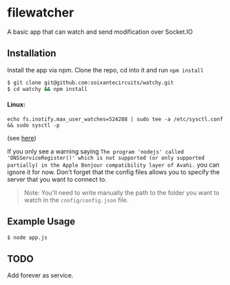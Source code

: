 # filewatcher

A basic app that can watch and send modification over Socket.IO



## Installation

Install the app via npm. Clone the repo, cd into it and run `npm install`

``` bash
$ git clone git@github.com:soixantecircuits/watchy.git
$ cd watchy && npm install
```

#### Linux:
```
echo fs.inotify.max_user_watches=524288 | sudo tee -a /etc/sysctl.conf && sudo sysctl -p
```
(see [here](http://stackoverflow.com/questions/16748737/grunt-watch-error-waiting-fatal-error-watch-enospc))

If you only see a warning saying `The program 'nodejs' called 'DNSServiceRegister()' which is not supported (or only supported partially) in the Apple Bonjour compatibility layer of Avahi.` you can ignore it for now. Don't forget that the config files allows you to specify the server that you want to connect to.

> Note:
> You'll need to write manually the path to the folder you want to watch in the `config/config.json` file.

## Example Usage

``` bash
$ node app.js
```

## TODO

Add forever as service.
